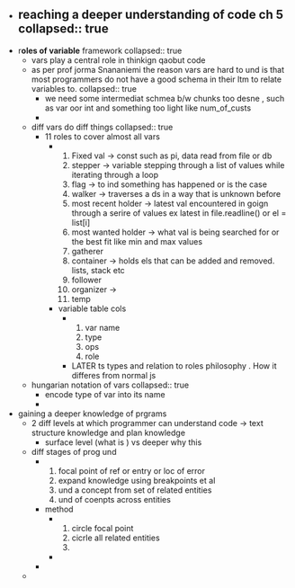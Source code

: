 - reaching a deeper understanding of code ch 5
  collapsed:: true
	-
- r**oles of variable** framework
  collapsed:: true
	- vars play a central role in thinkign qaobut code
	- as per prof jorma Snananiemi the reason vars are hard to und is that most programmers do not have a good schema in their ltm to relate variables to.
	  collapsed:: true
		- we need some intermediat schmea b/w  chunks too desne , such as var oor int and something too  light like num_of_custs
		-
	- diff vars do diff things
	  collapsed:: true
		- 11 roles to cover almost all vars
			- 1. Fixed val -> const such as pi, data read from file or db
			  2. stepper -> variable stepping through a list of values while iterating through a loop
			  3. flag -> to ind something has happened or is the case
			  4. walker -> traverses a ds in a way that is unknown before
			  5. most recent holder -> latest val encountered in goign through a serire of values ex latest in file.readline() or el = list[i]
			  6. most wanted holder -> what val is being searched for or the best fit like min and max values
			  7. gatherer 
			  8. container -> holds els that can be added and removed. lists, stack etc 
			  9. follower
			  10. organizer -> 
			  11. temp
			- variable table cols
				- 1. var name
				  2. type
				  3. ops
				  4. role
				- LATER ts types and relation to roles philosophy . How it differes from normal js
	- hungarian notation of vars
	  collapsed:: true
		- encode type of var into its name
		-
- gaining a deeper knowledge of prgrams
	- 2 diff levels at which programmer can understand code -> text structure knowledge and plan knowledge
		- surface level (what is ) vs deeper why this
	- diff stages of prog und
		- 1. focal point of ref or entry or loc of error
		  2. expand knowledge using breakpoints et al
		  3. und a concept from set of related entities 
		  4. und of coenpts across entities
		- method
			- 1. circle focal point
			  2. cicrle all related entities
			  3.
			-
		-
	-